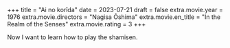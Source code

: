 +++
title = "Ai no korîda"
date = 2023-07-21
draft = false
extra.movie.year = 1976
extra.movie.directors = "Nagisa Ôshima"
extra.movie.en_title = "In the Realm of the Senses"
extra.movie.rating = 3
+++

Now I want to learn how to play the shamisen.<!-- more -->
